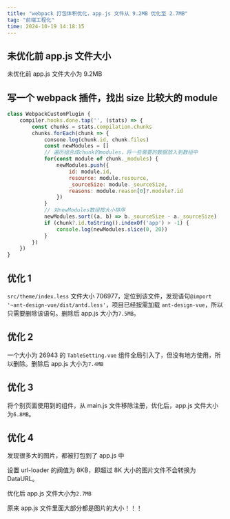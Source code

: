 ```yaml
---
title: "webpack 打包体积优化，app.js 文件从 9.2MB 优化至 2.7MB"
tag: "前端工程化"
time: 2024-10-19 14:18:15
---
```


## 未优化前 app.js 文件大小

未优化前 app.js 文件大小为 9.2MB

## 写一个 webpack 插件，找出 size 比较大的 module

```js
class WebpackCustomPlugin {
    compiler.hooks.done.tap('', (stats) => {
        const chunks = stats.compilation.chunks
        chunks.forEach(chunk => {
            consone.log(chunk.id, chunk.files)
            const newModules = []
            // 遍历组合成chunk的modules，将一些需要的数据放入到数组中
            for(const module of chunk._modules) {
                newModules.push({
                    id: module.id,
                    resource: module.resource,
                    _sourceSize: module._sourceSize,
                    reasons: module.reason[0]?.module?.id
                })
            }
            // 对newModules数组按大小排序
            newModules.sort((a, b) => b._sourceSize - a._sourceSize)
            if (chunk?.id.toString().indexOf('app') > -1) {
                console.log(newModules.slice(0, 20))
            }
        })
    })
}
```

## 优化 1

`src/theme/index.less` 文件大小 706977，定位到该文件，发现语句`@import '~ant-design-vue/dist/antd.less'`，项目已经按需加载 `ant-design-vue`，所以只需要删除该语句。删除后 app.js 大小为`7.5MB`。

## 优化 2

一个大小为 26943 的 `TableSetting.vue` 组件全局引入了，但没有地方使用，所以删除。删除后 app.js 大小为`7.4MB`

## 优化 3

将个别页面使用到的组件，从 main.js 文件移除注册，优化后，app.js 文件大小为`6.8MB`。

## 优化 4

发现很多大的图片，都被打包到了 app.js 中

设置 url-loader 的阀值为 8KB，即超过 8K 大小的图片文件不会转换为 DataURL。

优化后 app.js 文件大小为`2.7MB`

原来 app.js 文件里面大部分都是图片的大小！！！
